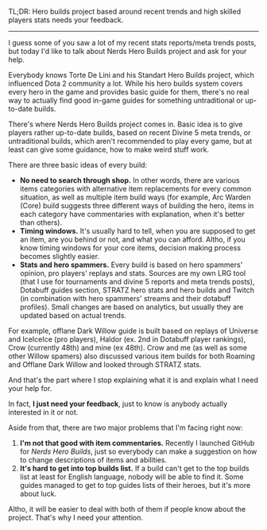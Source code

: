 TL;DR: Hero builds project based around recent trends and high skilled players stats needs your feedback.

---

I guess some of you saw a lot of my recent stats reports/meta trends posts, but today I'd like to talk about Nerds Hero Builds project and ask for your help.

Everybody knows Torte De Lini and his Standart Hero Builds project, which influenced Dota 2 community a lot. While his hero builds system covers every hero in the game and provides basic guide for them, there's no real way to actually find good in-game guides for something untraditional or up-to-date builds.

There's where Nerds Hero Builds project comes in. Basic idea is to give players rather up-to-date builds, based on recent Divine 5 meta trends, or untraditional builds, which aren't recommended to play every game, but at least can give some guidance, how to make weird stuff work.

There are three basic ideas of every build:
- **No need to search through shop.** In other words, there are various items categories with alternative item replacements for every common situation, as well as multiple item build ways (for example, Arc Warden (Core) build suggests three different ways of building the hero, items in each category have commentaries with explanation, when it's better than others).
- **Timing windows.** It's usually hard to tell, when you are supposed to get an item, are you behind or not, and what you can afford. Altho, if you know timing windows for your core items, decision making process becomes slightly easier.
- **Stats and hero spammers.**  Every build is based on hero spammers' opinion, pro players' replays and stats. Sources are my own LRG tool (that I use for tournaments and divine 5 reports and meta trends posts), Dotabuff guides section, STRATZ hero stats and hero builds and Twitch (in combination with hero spammers' streams and their dotabuff profiles). Small changes are based on analytics, but usually they are updated based on actual trends. 

For example, offlane Dark Willow guide is built based on replays of Universe and IceIceIce (pro players), Haldor (ex. 2nd in Dotabuff player rankings), Crow (currently 48th) and mine (ex 48th). Crow and me (as well as some other Willow spamers) also discussed various item builds for both Roaming and Offlane Dark Willow and looked through STRATZ stats.

And that's the part where I stop explaining what it is and explain what I need your help for.

In fact, **I just need your feedback**, just to know is anybody actually interested in it or not.

Aside from that, there are two major problems that I'm facing right now:

1. **I'm not that good with item commentaries.** Recently I launched GitHub for *Nerds Hero Builds*, just so everybody can make a suggestion on how to change descriptions of items and abilities.
2. **It's hard to get into top builds list.** If a build can't get to the top builds list at least for English language, nobody will be able to find it. Some guides managed to get to top guides lists of their heroes, but it's more about luck.

Altho, it will be easier to deal with both of them if people know about the project. That's why I need your attention.
